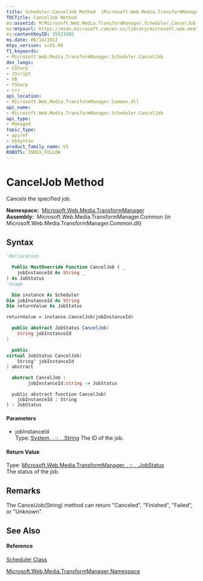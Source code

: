 ```yaml
---
title: Scheduler.CancelJob Method  (Microsoft.Web.Media.TransformManager)
TOCTitle: CancelJob Method
ms:assetid: M:Microsoft.Web.Media.TransformManager.Scheduler.CancelJob(System.String)
ms:mtpsurl: https://msdn.microsoft.com/en-us/library/microsoft.web.media.transformmanager.scheduler.canceljob(v=VS.90)
ms:contentKeyID: 35521085
ms.date: 06/14/2012
mtps_version: v=VS.90
f1_keywords:
- Microsoft.Web.Media.TransformManager.Scheduler.CancelJob
dev_langs:
- CSharp
- JScript
- VB
- FSharp
- c++
api_location:
- Microsoft.Web.Media.TransformManager.Common.dll
api_name:
- Microsoft.Web.Media.TransformManager.Scheduler.CancelJob
api_type:
- Managed
topic_type:
- apiref
- kbSyntax
product_family_name: VS
ROBOTS: INDEX,FOLLOW
---
```


# CancelJob Method

Cancels the specified job.

**Namespace:**  [Microsoft.Web.Media.TransformManager](microsoft-web-media-transformmanager-namespace.md)  
**Assembly:**  Microsoft.Web.Media.TransformManager.Common (in Microsoft.Web.Media.TransformManager.Common.dll)

## Syntax

``` vb
'Declaration

  Public MustOverride Function CancelJob ( _
    jobInstanceId As String _
) As JobStatus
'Usage

  Dim instance As Scheduler
Dim jobInstanceId As String
Dim returnValue As JobStatus

returnValue = instance.CancelJob(jobInstanceId)
```

``` csharp
  public abstract JobStatus CancelJob(
    string jobInstanceId
)
```

``` c++
  public:
virtual JobStatus CancelJob(
    String^ jobInstanceId
) abstract
```

``` fsharp
  abstract CancelJob : 
        jobInstanceId:string -> JobStatus 
```

``` jscript
  public abstract function CancelJob(
    jobInstanceId : String
) : JobStatus
```

#### Parameters

  - jobInstanceId  
    Type: [System. . :: . .String](https://msdn.microsoft.com/en-us/library/s1wwdcbf\(v=vs.90\))  
    The ID of the job.  

#### Return Value

Type: [Microsoft.Web.Media.TransformManager. . :: . .JobStatus](jobstatus-enumeration-microsoft-web-media-transformmanager.md)  
The status of the job.  

## Remarks

The CancelJob(String) method can return "Canceled", "Finished", "Failed", or "Unknown".

## See Also

#### Reference

[Scheduler Class](scheduler-class-microsoft-web-media-transformmanager.md)

[Microsoft.Web.Media.TransformManager Namespace](microsoft-web-media-transformmanager-namespace.md)

